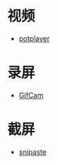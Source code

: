 # 视频

* [potplayer](http://potplayer.daum.net/?lang=zh_CN)

# 录屏

* [GifCam](https://c7sky.com/gifcam.html)

# 截屏

* [snipaste](https://www.snipaste.com/)